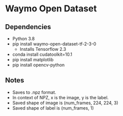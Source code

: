 # Waymo Open Dataset 

## Dependencies 
* Python 3.8 
* pip install waymo-open-dataset-tf-2-3-0
    - Installs Tensorflow 2.3
* conda install cudatoolkit=10.1
* pip install matplotlib
* pip install opencv-python

## Notes 
* Saves to .npz format. 
* In context of NPZ, x is the image, y is the label. 
* Saved shape of image is (num_frames, 224, 224, 3)
* Saved shape of label is (num_frames, 1)